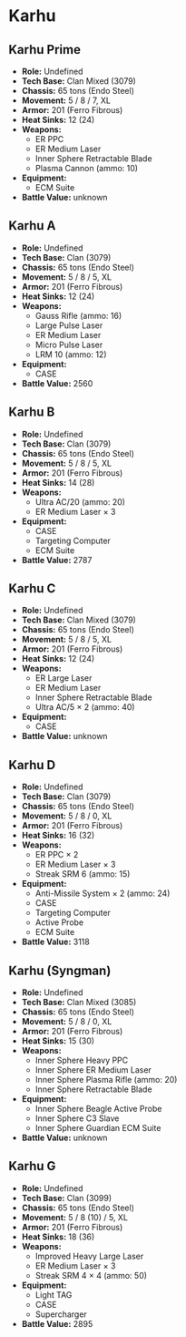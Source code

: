 # Karhu
## Karhu Prime
- **Role:** Undefined
- **Tech Base:** Clan Mixed (3079)
- **Chassis:** 65 tons (Endo Steel)
- **Movement:** 5 / 8 / 7, XL
- **Armor:** 201 (Ferro Fibrous)
- **Heat Sinks:** 12 (24)
- **Weapons:**
  - ER PPC
  - ER Medium Laser
  - Inner Sphere Retractable Blade
  - Plasma Cannon (ammo: 10)
- **Equipment:**
  - ECM Suite
- **Battle Value:** unknown

## Karhu A
- **Role:** Undefined
- **Tech Base:** Clan (3079)
- **Chassis:** 65 tons (Endo Steel)
- **Movement:** 5 / 8 / 5, XL
- **Armor:** 201 (Ferro Fibrous)
- **Heat Sinks:** 12 (24)
- **Weapons:**
  - Gauss Rifle (ammo: 16)
  - Large Pulse Laser
  - ER Medium Laser
  - Micro Pulse Laser
  - LRM 10 (ammo: 12)
- **Equipment:**
  - CASE
- **Battle Value:** 2560

## Karhu B
- **Role:** Undefined
- **Tech Base:** Clan (3079)
- **Chassis:** 65 tons (Endo Steel)
- **Movement:** 5 / 8 / 5, XL
- **Armor:** 201 (Ferro Fibrous)
- **Heat Sinks:** 14 (28)
- **Weapons:**
  - Ultra AC/20 (ammo: 20)
  - ER Medium Laser × 3
- **Equipment:**
  - CASE
  - Targeting Computer
  - ECM Suite
- **Battle Value:** 2787

## Karhu C
- **Role:** Undefined
- **Tech Base:** Clan Mixed (3079)
- **Chassis:** 65 tons (Endo Steel)
- **Movement:** 5 / 8 / 5, XL
- **Armor:** 201 (Ferro Fibrous)
- **Heat Sinks:** 12 (24)
- **Weapons:**
  - ER Large Laser
  - ER Medium Laser
  - Inner Sphere Retractable Blade
  - Ultra AC/5 × 2 (ammo: 40)
- **Equipment:**
  - CASE
- **Battle Value:** unknown

## Karhu D
- **Role:** Undefined
- **Tech Base:** Clan (3079)
- **Chassis:** 65 tons (Endo Steel)
- **Movement:** 5 / 8 / 0, XL
- **Armor:** 201 (Ferro Fibrous)
- **Heat Sinks:** 16 (32)
- **Weapons:**
  - ER PPC × 2
  - ER Medium Laser × 3
  - Streak SRM 6 (ammo: 15)
- **Equipment:**
  - Anti-Missile System × 2 (ammo: 24)
  - CASE
  - Targeting Computer
  - Active Probe
  - ECM Suite
- **Battle Value:** 3118

## Karhu (Syngman)
- **Role:** Undefined
- **Tech Base:** Clan Mixed (3085)
- **Chassis:** 65 tons (Endo Steel)
- **Movement:** 5 / 8 / 0, XL
- **Armor:** 201 (Ferro Fibrous)
- **Heat Sinks:** 15 (30)
- **Weapons:**
  - Inner Sphere Heavy PPC
  - Inner Sphere ER Medium Laser
  - Inner Sphere Plasma Rifle (ammo: 20)
  - Inner Sphere Retractable Blade
- **Equipment:**
  - Inner Sphere Beagle Active Probe
  - Inner Sphere C3 Slave
  - Inner Sphere Guardian ECM Suite
- **Battle Value:** unknown

## Karhu G
- **Role:** Undefined
- **Tech Base:** Clan (3099)
- **Chassis:** 65 tons (Endo Steel)
- **Movement:** 5 / 8 (10) / 5, XL
- **Armor:** 201 (Ferro Fibrous)
- **Heat Sinks:** 18 (36)
- **Weapons:**
  - Improved Heavy Large Laser
  - ER Medium Laser × 3
  - Streak SRM 4 × 4 (ammo: 50)
- **Equipment:**
  - Light TAG
  - CASE
  - Supercharger
- **Battle Value:** 2895

